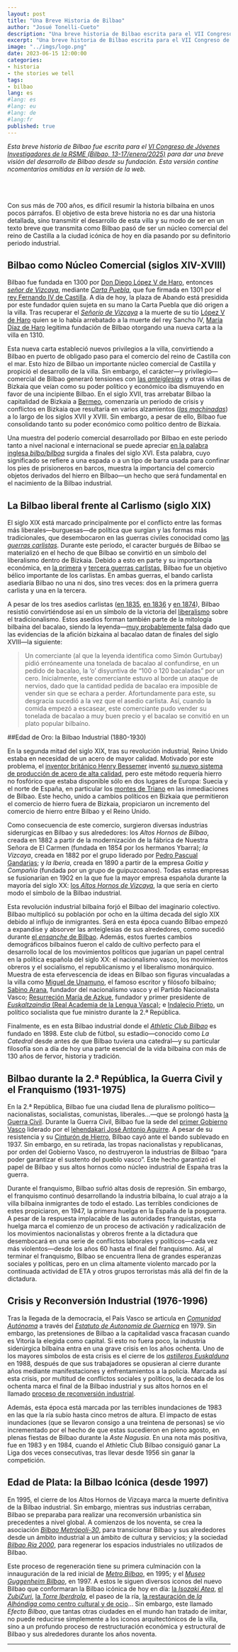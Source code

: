 ```yaml
---
layout: post
title: "Una Breve Historia de Bilbao"
author: "Josué Tonelli-Cueto"
description: "Una breve historia de Bilbao escrita para el VII Congreso de Jóvenes Investigadores de la RSME. En este post, se añaden más notas al pie de página comentando el texto."
excerpt: "Una breve historia de Bilbao escrita para el VII Congreso de Jóvenes Investigadores de la RSME. En este post, se añaden más notas al pie de página comentando el texto."
image: "../imgs/logo.png"
date: 2023-06-15 12:00:00
categories:
- historia
- the stories we tell
tags:
- bilbao
lang: es
#lang: es
#lang: eu
#lang: de
#lang:fr
published: true
---
```



<div class="jumbotron abstract" style="font-style: italic;">
Esta breve historia de Bilbao fue escrita para el <a href="https://jovenesrsme2025.xyz/"><em>VI Congreso de Jóvenes Investigadores de la RSME (Bilbao, 13-17/enero/2025)</em></a> para dar una breve visión del desarrollo de Bilbao desde su fundación. Esta versión contine ncomentarios omitidas en la versión de la web.
</div>
<br/>
<br/>
<br/>

Con sus más de 700 años, es difícil resumir la historia bilbaína en unos pocos párrafos. El objetivo de esta breve historia no es dar una historia detallada, sino transmitir el desarrollo de esta villa y su modo de ser en un texto breve que transmita como Bilbao pasó de ser un núcleo comercial del reino de Castilla a la ciudad icónica de hoy en día pasando por su definitorio periodo industrial.

## Bilbao como Núcleo Comercial (siglos XIV-XVIII)

Bilbao fue fundada en 1300 por <a href="https://es.wikipedia.org/wiki/Diego_L%C3%B3pez_V_de_Haro">Don Diego López V de Haro</a>, entonces <a href="https://es.wikipedia.org/wiki/Se%C3%B1or%C3%ADo_de_Vizcaya"><em>señor de Vizcaya</em></a>, mediante <a href="https://es.wikipedia.org/wiki/Carta_Puebla"><em>Carta Puebla</em></a>, que fue firmada en 1301 por el <a href="https://es.wikipedia.org/wiki/Fernando_IV_de_Castilla">rey Fernando IV de Castilla</a>. A día de hoy, la plaza de Abando está presidida por este fundador quien sujeta en su mano la Carta Puebla que dió origen a la villa. Tras recuperar el <a href="https://es.wikipedia.org/wiki/Se%C3%B1or%C3%ADo_de_Vizcaya"><em>Señorío de Vizcaya</em></a> a la muerte de su tío <a href="https://es.wikipedia.org/wiki/Diego_L%C3%B3pez_V_de_Haro">López V de Haro</a> quien se lo había arrebatado a la muerte del rey Sancho IV, <a href="https://es.wikipedia.org/wiki/Mar%C3%ADa_D%C3%ADaz_de_Haro_(c.1270-1342)">María Díaz de Haro</a> legitima fundación de Bilbao otorgando una nueva carta a la villa en 1310.

Esta nueva carta estableció nuevos privilegios a la villa, convirtiendo a Bilbao en puerto de obligado paso para el comercio del reino de Castilla con el mar. Esto hizo de Bilbao un importante núcleo comercial de Castilla y propició el desarrollo de la villa. Sin embargo, el carácter—y privilegio—comercial de Bilbao generaró tensiones con <a href="https://es.wikipedia.org/wiki/Anteiglesia">las <em>anteiglesias</em></a> y otras villas de Bizkaia que veían como su poder político y económico iba dismuyendo en favor de una incipiente Bilbao. En el siglo XVII, tras arrebatar Bilbao la capitalidad de Bizkaia a <a href="https://es.wikipedia.org/wiki/Bermeo">Bermeo</a>, comenzaría un periodo de crisis y conflictos en Bizkaia que resultaría en varios alzamientos (<a href="https://es.wikipedia.org/wiki/Machinada"><em>las machinadas</em></a>) a lo largo de los siglos XVII y XVIII. Sin embargo, a pesar de ello, Bilbao fue consolidando tanto su poder económico como político dentro de Bizkaia.

Una muestra del poderío comercial desarrollado por Bilbao en este periodo tanto a nivel nacional e internacional se puede apreciar <a href="https://www.merriam-webster.com/dictionary/bilboa">en la palabra inglesa <em>bilbo/bilboa</em></a> surgida a finales del siglo XVI. Esta palabra, cuyo significado se refiere a una espada o a un tipo de barra usada para confinar los pies de prisioneros en barcos, muestra la importancia del comercio objetos derivados del hierro en Bilbao—un hecho que será fundamental en el nacimiento de la Bilbao industrial.

## La Bilbao liberal frente al Carlismo (siglo XIX)

El siglo XIX está marcado principalmente por el conflicto entre las formas más liberales—burguesas—de política que surgían y las formas más tradicionales, que desembocaron en las guerras civiles conocidad como <a href="https://es.wikipedia.org/wiki/Guerras_carlistas">las <em>guerras carlistas</em></a>. Durante este periodo, el caracter burgués de Bilbao se materializó en el hecho de que Bilbao se convirtió en un símbolo del liberalismo dentro de Bizkaia. Debido a esto en parte y su importancia económica, en <a href="https://es.wikipedia.org/wiki/Primera_guerra_carlista">la primera</a> y <a href="https://es.wikipedia.org/wiki/Tercera_guerra_carlista">tercera guerras carlistas</a>, Bilbao fue un objetivo bélico importante de los carlistas. En ambas guerras, el bando carlista asediaría Bilbao no una ni dos, sino tres veces: dos en la primera guerra carlista y una en la tercera.

A pesar de los tres asedios carlistas (<a href="https://es.wikipedia.org/wiki/Sitio_de_Bilbao_(1835)">en 1835</a>, <a href="https://es.wikipedia.org/wiki/Sitio_de_Bilbao_(1836)">en 1836</a> y <a href="https://es.wikipedia.org/wiki/Sitio_de_Bilbao_(1874)">en 1874</a>), Bilbao resistió convirtiéndose así en un símbolo de la victoria del <a href="https://es.wikipedia.org/wiki/Liberalismo_espa%C3%B1ol">liberalismo</a> sobre el tradicionalismo. Estos asedios forman también parte de la mitología bilbaína del bacalao, siendo la leyenda—<a href="https://www.elcorreo.com/jantour/falsa-leyenda-origen-bacalao-bilbao-guturbay-20210528140049-nt.html">muy probablemente falsa</a> dado que las evidencias de la afición bizkaina al bacalao datan de finales del siglo XVIII—la siguiente:

> Un comerciante (al que la leyenda identifica como Simón Gurtubay) pidió erróneamente una tonelada de bacalao al confundirse, en un pedido de bacalao, la &lsquo;o&rsquo; disyuntiva de &ldquo;100 o 120 bacaladas&rdquo; por un cero. Inicialmente, este comerciante estuvo al borde un ataque de nervios, dado que la cantidad pedida de bacalao era imposible de vender sin que se echara a perder. Afortundamente para este, su desgracia sucedió a la vez que el asedio carlista. Así, cuando la comida empezó a escasear, este comerciante pudo vender su tonelada de bacalao a muy buen precio y el bacalao se convitió en un plato popular bilbaíno.


##Edad de Oro: la Bilbao Industrial (1880-1930)

En la segunda mitad del siglo XIX, tras su revolución industrial, Reino Unido estaba en necesidad de un acero de mayor calidad. Motivado por este problema, el <a href="https://es.wikipedia.org/wiki/Henry_Bessemer">inventor británico Henry Bessemer</a> inventó <a href="https://es.wikipedia.org/wiki/Convertidor_Bessemer">su nuevo sistema de producción de acero de alta calidad</a>, pero este método requería hierro no fosfórico que estaba disponible sólo en dos lugares de Europa: Suecia y el norte de España, en particular los <a href="https://es.wikipedia.org/wiki/Montes_de_Triano">montes de Triano</a> en las inmediaciones de Bilbao. Este hecho, unido a cambios políticos en Bizkaia que permitieron el comercio de hierro fuera de Bizkaia, propiciaron un incremento del comercio de hierro entre Bilbao y el Reino Unido.

Como consecuencia de este comercio, surgieron diversas industrias siderurgicas en Bilbao y sus alrededores: los <em>Altos Hornos de Bilbao</em>, creada en 1882 a partir de la modernización de la fábrica de Nuestra Señora de El Carmen (fundada en 1854 por los hermanos Ybarra); <em>la Vizcaya</em>, creada en 1882 por el grupo liderado por <a href="https://es.wikipedia.org/wiki/Pedro_Pascual_Gandarias">Pedro Pascual Gandarias</a>; y <em>la Iberia</em>, creada en 1890 a partir de la empresa <em>Goitia y Compañía</em> (fundada por un grupo de guipuzcoanos). Todas estas empresas se fusionarían en 1902 en la que fue la mayor empresa española durante la mayoría del siglo XX: <a href="https://es.wikipedia.org/wiki/Altos_Hornos_de_Vizcaya">los <em>Altos Hornos de Vizcaya</em></a>, la que sería en cierto modo el símbolo de la Bilbao industrial.

Esta revolución industrial bilbaína forjó el Bilbao del imaginario colectivo. Bilbao multiplicó su población por ocho en la última decada del siglo XIX debido al influjo de inmigrantes. Será en esta época cuando Bilbao empezó a expandise y absorver las anteiglesias de sus alrededores, como sucedió durante <a href="https://es.wikipedia.org/wiki/Ensanche_de_Bilbao">el <em>ensanche</em> de Bilbao</a>. Además, estos fuertes cambios demográficos bilbaínos fueron el caldo de cultivo perfecto para el desarrollo local de los movimientos políticos que jugarían un papel central en la política española del siglo XX: el nacionalismo vasco, los movimientos obreros y el socialismo, el republicanismo y el liberalismo monárquico.
Muestra de esta efervescencia de ideas en Bilbao son figuras vincualadas a la villa como <a href="https://es.wikipedia.org/wiki/Miguel_de_Unamuno">Miguel de Unamuno</a>, el famoso escritor y filósofo bilbaíno; <a href="https://es.wikipedia.org/wiki/Sabino_Arana">Sabino Arana</a>, fundador del nacionalismo vasco y el Partido Nacionalista Vasco; <a href="https://es.wikipedia.org/wiki/Resurrecci%C3%B3n_Mar%C3%ADa_de_Azkue">Resurreción María de Azkue</a>, fundador y primer presidente de <a href="https://es.wikipedia.org/wiki/Real_Academia_de_la_Lengua_Vasca"><em>Euskaltzaindia</em> (Real Academia de la Lengua Vasca)</a>; e <a href="https://es.wikipedia.org/wiki/Indalecio_Prieto">Indalecio Prieto</a>, un político socialista que fue ministro durante la 2.&ordf; República.

Finalmente, es en esta Bilbao industrial donde el <a href="https://es.wikipedia.org/wiki/Athletic_Club"><em>Athletic Club Bilbao</em></a> es fundado en 1898. Este club de fútbol, su estadio—conocido como <em>La Catedral</em> desde antes de que Bilbao tuviera una catedral—y su particular filosofía son a día de hoy una parte esencial de la vida bilbaína con más de 130 años de fervor, historia y tradición.

## Bilbao durante la 2.&ordf; República, la Guerra Civil y el Franquismo (1931-1975)

En la 2.&ordf; República, Bilbao fue una ciudad llena de pluralismo político—nacionalistas, socialistas, comunistas, liberales...—que se prolongó hasta <a href="https://es.wikipedia.org/wiki/Guerra_civil_espa%C3%B1ola">la Guerra Civil</a>. Durante la Guerra Civil, Bilbao fue la sede del <a href="https://es.wikipedia.org/wiki/Gobierno_Provisional_del_Pa%C3%ADs_Vasco">primer Gobierno Vasco</a> liderado por el <a href="https://es.wikipedia.org/wiki/Jos%C3%A9_Antonio_Aguirre">lehendakari José Antonio Aguirre</a>. A pesar de su resistencia y su <a href="https://es.wikipedia.org/wiki/Cintur%C3%B3n_de_Hierro_de_Bilbao">Cinturón de Hierro</a>, Bilbao cayó ante el bando sublevado en 1937. Sin embargo, en su retirada, las tropas nacionalistas y republicanas, por orden del Gobierno Vasco, no destruyeron la industrias de Bilbao &ldquo;para poder garantizar el sustento del pueblo vasco&rdquo;. Este hecho garantizó el papel de Bilbao y sus altos hornos como núcleo industrial de España tras la guerra.

Durante el franquismo, Bilbao sufrió altas dosis de represión. Sin embargo, el franquismo continuó desarrollando la industria bilbaína, lo cual atrajo a la villa bilbaína inmigrantes de todo el estado. Las terribles condiciones de estes propiciaron, en 1947, la primera huelga en la España de la posguerra. A pesar de la respuesta implacable de las autoridades franquistas, esta huelga marca el comienzo de un proceso de activación y radicalización de los movimientos nacionalistas y obreros frente a la dictadura que desembocará en una serie de conflictos laborales y políticos—cada vez más violentos—desde los años 60 hasta el final del franquismo. Así, al terminar el franquismo, Bilbao se encuentra llena de grandes esperanzas sociales y políticas, pero en un clima altamente violento marcado por la continuada actividad de ETA y otros grupos terroristas más allá del fin de la dictadura.

## Crisis y Reconversión Industrial (1976-1996)

Tras la llegada de la democracia, el País Vasco se articula en <a href="https://es.wikipedia.org/wiki/Comunidad_aut%C3%B3noma"><em>Comunidad Autónoma</em></a> a través del <a href="https://es.wikipedia.org/wiki/Estatuto_de_Autonom%C3%ADa_del_Pa%C3%ADs_Vasco_de_1979"><em>Estatuto de Autonomía de Guernica</em></a> en 1979. Sin embargo, las pretensiones de Bilbao a la capitalidad vasca fracasan cuando es Vitoria la elegida como capital. Si esto no fuera poco, la industria siderúrgica bilbaína entra en una grave crisis en los años ochenta. Uno de los mayores símbolos de esta crisis es el cierre de los <a href="https://es.wikipedia.org/wiki/Astilleros_Euskalduna"><em>astilleros Euskalduna</em></a> en 1988, después de que sus trabajadores se opusieran al cierre durante años mediante manifestaciones y enfrentamientos a la policía. Marcada así esta crisis, por multitud de conflictos sociales y políticos, la decada de los ochenta marca el final de la Bilbao industrial y sus altos hornos en el llamado <a href="https://es.wikipedia.org/wiki/Reconversi%C3%B3n_industrial">proceso de reconversión industrial</a>.

Además, esta época está marcada por las terribles inundaciones de 1983 en las que la ría subío hasta cinco metros de altura. El impacto de estas inundaciones (que se llevaron consigo a una treintena de personas) se vio incrementado por el hecho de que estas sucedieron en pleno agosto, en plenas fiestas de Bilbao durante la <em>Aste Nagusia</em>. En una nota más positiva, fue en 1983 y en 1984, cuando el Athletic Club Bilbao consiguió ganar La Liga dos veces consecutivas, tras llevar desde 1956 sin ganar la competición.

## Edad de Plata: la Bilbao Icónica (desde 1997)

En 1995, el cierre de los Altos Hornos de Vizcaya marca la muerte definitiva de la Bilbao industrial. Sin embargo, mientras sus industrias cerraban, Bilbao se preparaba para realizar una reconversión urbanística sin precedentes a nivel global. A comienzos de los noventa, se crea la asociación <a href="https://es.wikipedia.org/wiki/Bilbao_Metr%C3%B3poli-30"><em>Bilbao Metrópoli-30</em></a>, para transicionar Bilbao y sus alrededores desde un ámbito industrial a un ámbito de cultura y servicios; y la sociedad <a href="https://es.wikipedia.org/wiki/Bilbao_R%C3%ADa_2000"><em>Bilbao Ría 2000</em></a>, para regenerar los espacios industriales no utilizados de Bilbao.

Este proceso de regeneración tiene su primera culminación con la innauguración de la red inicial de <a href="https://es.wikipedia.org/wiki/Metro_de_Bilbao"><em>Metro Bilbao</em></a>, en 1995; y el <a href="https://es.wikipedia.org/wiki/Museo_Guggenheim_Bilbao"><em>Museo Guggenheim Bilbao</em></a>, en 1997. A estos le siguen diversos iconos del nuevo Bilbao que conformaran la Bilbao icónica de hoy en día: <a href="https://es.wikipedia.org/wiki/Isozaki_Atea">la <em>Isozaki Atea</em></a>, <a href="https://es.wikipedia.org/wiki/Zubizuri">el <em>ZubiZuri</em><a/>, <a href="https://es.wikipedia.org/wiki/Torre_Iberdrola">la <em>Torre Iberdrola</em></a>, el paseo de la ría, <a href="https://es.wikipedia.org/wiki/Azkuna_Zentroa">la restauración de <em>la Alhóndiga</em> como centro cultural y de ocio</a>... Sin embargo, este llamado <em>Efecto Bilbao</em>, que tantas otras ciudades en el mundo han tratado de imitar, no puede reducirse simplemente a los iconos arquitectónicos de la villa, sino a un profundo proceso de restructuración económica y estructural de Bilbao y sus alrededores durante los años noventa.


***
